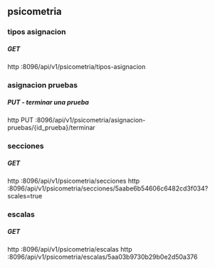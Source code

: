 ## psicometria 

### tipos asignacion 
##### GET 
http :8096/api/v1/psicometria/tipos-asignacion 

### asignacion pruebas
##### PUT - terminar una prueba 
http PUT :8096/api/v1/psicometria/asignacion-pruebas/{id_prueba}/terminar 

### secciones
##### GET 
http :8096/api/v1/psicometria/secciones 
http :8096/api/v1/psicometria/secciones/5aabe6b54606c6482cd3f034?scales=true 

### escalas
##### GET 
http :8096/api/v1/psicometria/escalas 
http :8096/api/v1/psicometria/escalas/5aa03b9730b29b0e2d50a376

